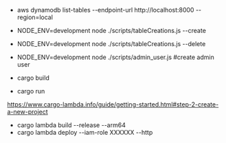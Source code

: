 
- aws dynamodb list-tables --endpoint-url http://localhost:8000 --region=local

- NODE_ENV=development node  ./scripts/tableCreations.js --create
- NODE_ENV=development node  ./scripts/tableCreations.js --delete 
- NODE_ENV=development node  ./scripts/admin_user.js #create admin user

- cargo build
- cargo run

https://www.cargo-lambda.info/guide/getting-started.html#step-2-create-a-new-project

- cargo lambda build --release --arm64
- cargo lambda deploy --iam-role XXXXXX  --http